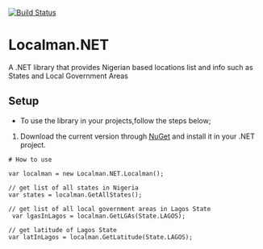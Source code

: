 [![Build Status](https://dev.azure.com/kaysho109/Localman.NET/_apis/build/status/kaysho.Localman.NET?branchName=master)](https://dev.azure.com/kaysho109/Localman.NET/_build/latest?definitionId=11&branchName=master)

# Localman.NET
A .NET library that provides Nigerian based locations list and info such as States and Local Government Areas


## Setup
- To use the library in your projects,follow the steps below;

1. Download the current version through [NuGet](https://www.nuget.org/packages/Localman.NET/) and install it in your .NET project.

```
# How to use

var localman = new Localman.NET.Localman();

// get list of all states in Nigeria
var states = localman.GetAllStates();

// get list of all local government areas in Lagos State
 var lgasInLagos = localman.GetLGAs(State.LAGOS);

// get latitude of Lagos State
var latInLagos = localman.GetLatitude(State.LAGOS);
```
